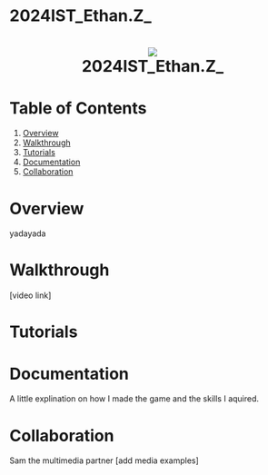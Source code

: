 # 2024IST_Ethan.Z_
<h1 align="center">
 <img src="![Screenshot 2024-09-25 210138](https://github.com/user-attachments/assets/d2f981ff-8ec2-4f0e-9e11-3bf1a3057bff)
">
  <br />
 2024IST_Ethan.Z_
</h1>

# Table of Contents

1. [Overview](https://github.com/TempeHS/2024IST_Ethan.Z_?tab=readme-ov-file#overview)
2. [Walkthrough](https://github.com/TempeHS/2024IST_Ethan.Z_?tab=readme-ov-file#walkthrough)
3. [Tutorials](https://github.com/TempeHS/2024IST_Ethan.Z_?tab=readme-ov-file#tutorials)
4. [Documentation](https://github.com/TempeHS/2024IST_Ethan.Z_?tab=readme-ov-file#documentation)
5. [Collaboration](https://github.com/TempeHS/2024IST_Ethan.Z_?tab=readme-ov-file#collaboration)

# Overview

yadayada

# Walkthrough

[video link]

# Tutorials


# Documentation

A little explination on how I made the game and the skills I aquired.

# Collaboration

Sam the multimedia partner
[add media examples]
